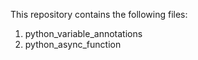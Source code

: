 This repository contains the following files:
1) python_variable_annotations
2) python_async_function
